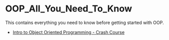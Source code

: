 # OOP_All_You_Need_To_Know
This contains everything you need to know before getting started with OOP.
* [Intro to Object Oriented Programming - Crash Course](https://www.youtube.com/watch?v=SiBw7os-_zI)
